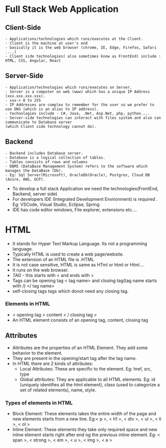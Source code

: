 # Full Stack Web Application

## Client-Side
    - Applications/technologies which runs/executes at the Client.
    - Client is the machine at user's end
    - basically it is the web browser (chrome, IE, Edge, Firefox, Safari ....)
    - Client side technologies( also sometimes know as FrontEnd) include : HTML, CSS, Angular, React

## Server-Side
    - Application/technologies which runs/executes on Server.
    - Server is a computer on web (www) which has a unique IP Address (xxx.xxx.xxx.xxx).
    - xxx-> 0 to 255
    - IP Addresses are complex to remember for the user so we prefer to use DNS (which is an alias to IP address).
    - technologies include - C#, Java, .Net, Asp.Net, php, python....
    - Server-side technologies can interact with files system and also can communicate to Database server 
    (which Client side technology cannot do).

## Backend 
    - Backend includes Database server.
    - Database is a logical collection of tables.
    - Tables consists of rows and columns 
    - DBMS (DataBase Management System) refers to the software which manages the DataBase (Db).
    - Eg: Sql Server(Microsoft), OracleDb(Oracle), Postgres, Cloud DB (Azure, AWS, GCP).

- To develop a full stack Application we need the technologies(FrontEnd, Backend, server side)
- For developers IDE (Integrated Development Environment) is required . Eg: VSCode, Visual Studio, Eclipse, Spring
- IDE has code editor windows, File explorer, extensions etc....


# HTML 
-  It stands for Hyper Text Markup Language. Its not a programming language.
-  Typically HTML is used to create a web page/website.
-  The extension of an HTML file is .HTML
-  It is not case sensitive, HTML is same as HTml or html or Html....
-  It runs on the web browser.
-  *TAG* - this starts with < and ends with >
-  Tags can be opening tag < tag name>  and closing tag(tag name starts with /) </ tag name>
-  self-closing tags tags which donot need any closing tag.

### Elements in HTML
- < opening tag > content < / closing tag >
- An HTML element consists of an opening tag, content, closing tag

## Attributes
- Attributes are the properties of an HTML Element. They add some behavior to the element.
- They are present in the opening/start tag after the tag name.
- In HTML there are 2 kinds of attributes:
    - Local Attributes: These are specific to the element. Eg: href, src, type
    - Global attributes: They are applicable to all HTML elements. Eg: id (uniquely identifies all the html element), class (used to categorize a set of related elements), name, style.

### Types of elements in HTML
- Block Element: These elements takes the entire width of the page and new elements starts from a new line.
    Eg:< p >, < h1 >, < div >, < ul >, < li >, < ol >
- Inline Element: These elements they take only required space and new inline element starts right after end og the previous inline element.
    Eg: < span >, < strong >, < em >, < u >, < img >, < a >